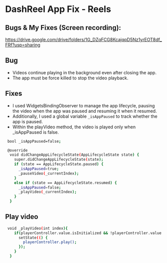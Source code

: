 # DashReel App Fix - Reels

## Bugs & My Fixes (Screen recording):
https://drive.google.com/drive/folders/1G_DZqFCG8KcajqpD5Nz1yrEOT8df_FRf?usp=sharing

## Bug
- Videos continue playing in the background even after closing the app.
- The app must be force killed to stop the video playback.

## Fixes
- I used WidgetsBindingObserver to manage the app lifecycle, pausing the video when the app was paused and resuming it when it resumed.
- Additionally, I used a global variable `_isAppPaused` to track whether the app is paused.
- Within the playVideo method, the video is played only when _isAppPaused is false.

```bash
 bool _isAppPaused=false;

 @override
  void didChangeAppLifecycleState(AppLifecycleState state) {
    super.didChangeAppLifecycleState(state);
    if (state == AppLifecycleState.paused) {
      _isAppPaused=true;
      _pauseVideo(_currentIndex);
    }
    else if (state == AppLifecycleState.resumed) {
      _isAppPaused=false;
      _playVideo(_currentIndex);
    }
  }
```

## Play video

```bash
 void _playVideo(int index){
    if(playerController.value.isInitialized && !playerController.value.isPlaying && !_isAppPaused){
      setState(() {
        playerController.play();
      });
    }
  }
```



